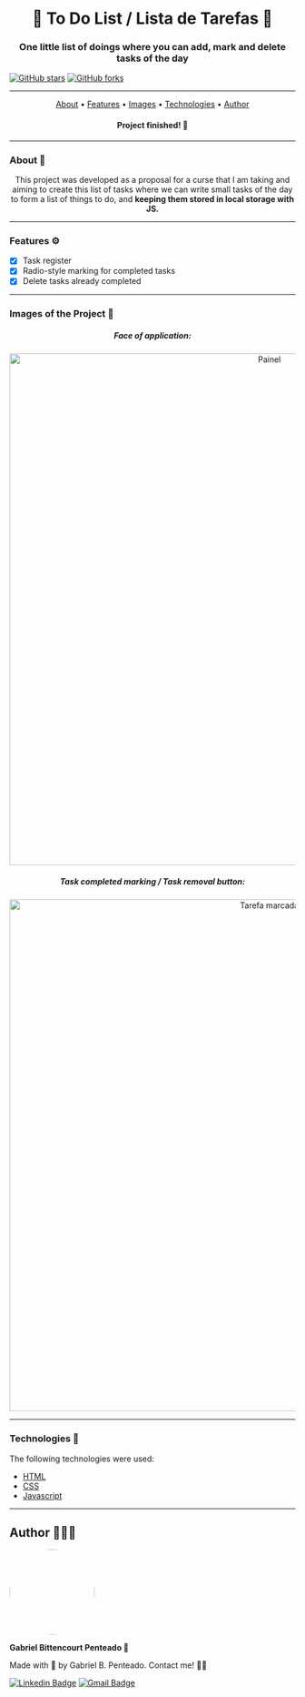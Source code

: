 <h1 align='center'> 📓 To Do List / Lista de Tarefas 📓</h1>
<h3 align='center'> One little list of doings where you can add, mark and delete tasks of the day</h3>
<a href="https://github.com/gabrlcj/to-do-list/stargazers"><img alt="GitHub stars" src="https://img.shields.io/github/stars/gabrlcj/to-do-list"></a>
<a href="https://github.com/gabrlcj/to-do-list/network"><img alt="GitHub forks" src="https://img.shields.io/github/forks/gabrlcj/to-do-list?color=purple"></a>

---

<p align="center">
 <a href="#about-">About</a> • 
 <a href="#features-%EF%B8%8F">Features</a> • 
 <a href='#images-of-the-project-'>Images</a> •
 <a href="#technologies-">Technologies</a> • 
 <a href="#author-">Author</a>
</p>

<h4 align='center'> Project finished! 🚀</h4>

---

### About 📝
<p align='center'>
 This project was developed as a proposal for a curse that I am taking and aiming to create this list of tasks where we can write small tasks of the day to form a list of things to do, and <b>keeping them stored in local storage with JS.</b>
</p>

---

### Features ⚙️

- [x] Task register
- [x] Radio-style marking for completed tasks
- [x] Delete tasks already completed

---

### Images of the Project 📸

<div align='center'>
  <h5 align='center'><i>Face of application:</i></h5>
  <img width='900px' src='https://user-images.githubusercontent.com/79853847/119084391-1321f880-b9d8-11eb-8def-7bcf264b45aa.png' alt='Painel'>
  <h5 align='center'><i>Task completed marking / Task removal button:</i></h5>
  <img width='900px' src='https://user-images.githubusercontent.com/79853847/119084715-ab1fe200-b9d8-11eb-94da-24af592484e5.png' alt='Tarefa marcada'>
</div>

---

### Technologies 🦾
The following technologies were used:

 - [HTML](https://www.w3schools.com/html/default.asp)
 - [CSS](https://www.w3schools.com/css/default.asp)
 - [Javascript](https://www.w3schools.com/js/default.asp)

---

## Author 🧑🏽‍🎓

<img style="border-radius: 100%;" width='150px' src="https://unavatar.now.sh/github/gabrlcj">
<p><b>Gabriel Bittencourt Penteado 🔰</b></p>

Made with 🖤 by Gabriel B. Penteado. Contact me! 👋🏽

[![Linkedin Badge](https://img.shields.io/badge/-Gabriel-orange?style=flat-square&logo=Linkedin&logoColor=white&link=https://www.linkedin.com/in/gabriel-bittencourt-penteado/)](https://www.linkedin.com/in/gabriel-bittencourt-penteado/) 
[![Gmail Badge](https://img.shields.io/badge/-gabrielbittencourt57@gmail.com-c14438?style=flat-square&logo=Gmail&logoColor=white&link=mailto:gabrielbittencourt57@gmail.com)](mailto:tgmarinho@gmail.com)